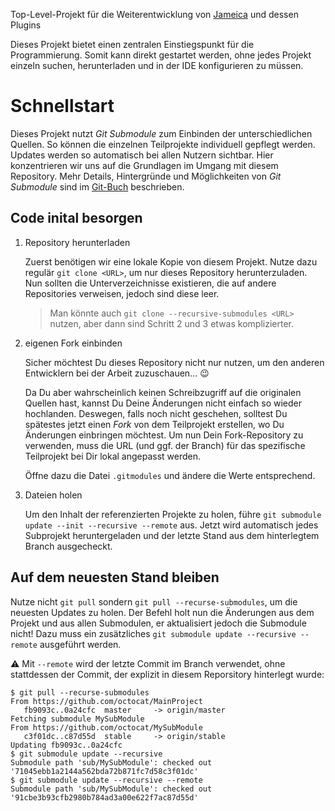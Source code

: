 Top-Level-Projekt für die Weiterentwicklung von [Jameica](https://github.com/willuhn/jameica) und dessen Plugins

Dieses Projekt bietet einen zentralen Einstiegspunkt für die Programmierung.
Somit kann direkt gestartet werden, ohne jedes Projekt einzeln suchen, herunterladen und in der IDE konfigurieren zu müssen.

Schnellstart
============
Dieses Projekt nutzt _Git Submodule_ zum Einbinden der unterschiedlichen Quellen.
So können die einzelnen Teilprojekte individuell gepflegt werden.
Updates werden so automatisch bei allen Nutzern sichtbar.
Hier konzentrieren wir uns auf die Grundlagen im Umgang mit diesem Repository.
Mehr Details, Hintergründe und Möglichkeiten von _Git Submodule_ sind im [Git-Buch](https://git-scm.com/book/de/v2/Git-Tools-Submodule) beschrieben.

Code inital besorgen
--------------------
1. Repository herunterladen

   Zuerst benötigen wir eine lokale Kopie von diesem Projekt.
   Nutze dazu regulär `git clone <URL>`, um nur dieses Repository herunterzuladen.
   Nun sollten die Unterverzeichnisse existieren, die auf andere Repositories verweisen, jedoch sind diese leer.

   > Man könnte auch `git clone --recursive-submodules <URL>` nutzen, aber dann sind Schritt 2 und 3 etwas komplizierter.

2. eigenen Fork einbinden

   Sicher möchtest Du dieses Repository nicht nur nutzen, um den anderen Entwicklern bei der Arbeit zuzuschauen... :wink:

   Da Du aber wahrscheinlich keinen Schreibzugriff auf die originalen Quellen hast, kannst Du Deine Änderungen nicht einfach so wieder hochlanden.
   Deswegen, falls noch nicht geschehen, solltest Du spätestes jetzt einen _Fork_ von dem Teilprojekt erstellen, wo Du Änderungen einbringen möchtest.
   Um nun Dein Fork-Repository zu verwenden, muss die URL (und ggf. der Branch) für das spezifische Teilprojekt bei Dir lokal angepasst werden.

   Öffne dazu die Datei `.gitmodules` und ändere die Werte entsprechend.

3. Dateien holen

   Um den Inhalt der referenzierten Projekte zu holen, führe `git submodule update --init --recursive --remote` aus.
   Jetzt wird automatisch jedes Subprojekt heruntergeladen und der letzte Stand aus dem hinterlegtem Branch ausgecheckt.


Auf dem neuesten Stand bleiben
------------------------------
Nutze nicht `git pull` sondern `git pull --recurse-submodules`, um die neuesten Updates zu holen.
Der Befehl holt nun die Änderungen aus dem Projekt und aus allen Submodulen, er aktualisiert jedoch die Submodule nicht!
Dazu muss ein zusätzliches `git submodule update --recursive --remote` ausgeführt werden.

:warning: Mit `--remote` wird der letzte Commit im Branch verwendet, ohne stattdessen der Commit, der explizit in diesem Reporsitory hinterlegt wurde:
```shell
$ git pull --recurse-submodules
From https://github.com/octocat/MainProject
   fb9093c..0a24cfc  master     -> origin/master
Fetching submodule MySubModule
From https://github.com/octocat/MySubModule
   c3f01dc..c87d55d  stable     -> origin/stable
Updating fb9093c..0a24cfc
$ git submodule update --recursive
Submodule path 'sub/MySubModule': checked out '71045ebb1a2144a562bda72b871fc7d58c3f01dc'
$ git submodule update --recursive --remote
Submodule path 'sub/MySubModule': checked out '91cbe3b93cfb2980b784ad3a00e622f7ac87d55d'
```
